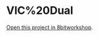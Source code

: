 VIC%20Dual
=====

[Open this project in 8bitworkshop](http://8bitworkshop.com/redir.html?platform=vicdual&githubURL=https%3A%2F%2Fgithub.com%2FyenzeArthur%2FVIC-Dual&file=display.c).

